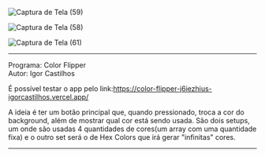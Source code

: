 ![Captura de Tela (59)](https://user-images.githubusercontent.com/101683017/179888225-0a03338f-c375-4914-b0b3-3b7593a96fb9.png)

![Captura de Tela (58)](https://user-images.githubusercontent.com/101683017/179888280-f5bcbaca-9ca6-4f15-87dd-93bc27a54e07.png)

![Captura de Tela (61)](https://user-images.githubusercontent.com/101683017/179888295-dc9df53e-9067-4f7a-80a5-f5edaeb1e669.png)

************************************************************************************************************
Programa: Color Flipper
<br>
Autor: Igor Castilhos
<br>

É possível testar o app pelo link:https://color-flipper-j6iezhius-igorcastilhos.vercel.app/

A ideia é ter um botão principal que, quando pressionado, troca a cor do background, além de mostrar
qual cor está sendo usada. São dois setups, um onde são usadas 4 quantidades de cores(um array com uma 
quantidade fixa) e o outro set será o de Hex Colors que irá gerar "infinitas" cores.
************************************************************************************************************
